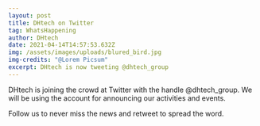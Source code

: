 ```yaml
---
layout: post
title: DHtech on Twitter
tag: WhatsHappening
author: DHtech
date: 2021-04-14T14:57:53.632Z
img: /assets/images/uploads/blured_bird.jpg
img-credits: "@Lorem Picsum"
excerpt: DHtech is now tweeting @dhtech_group
---
```

DHtech is joining the crowd at Twitter with the handle @dhtech_group. We will be using the account for announcing our activities and events. 

Follow us to never miss the news and retweet to spread the word.
